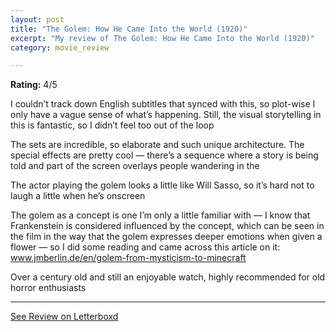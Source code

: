 ```yaml
---
layout: post
title: "The Golem: How He Came Into the World (1920)"
excerpt: "My review of The Golem: How He Came Into the World (1920)"
category: movie_review

---
```


**Rating:** 4/5

I couldn’t track down English subtitles that synced with this, so plot-wise I only have a vague sense of what’s happening. Still, the visual storytelling in this is fantastic, so I didn’t feel too out of the loop

The sets are incredible, so elaborate and such unique architecture. The special effects are pretty cool — there’s a sequence where a story is being told and part of the screen overlays people wandering in the

The actor playing the golem looks a little like Will Sasso, so it’s hard not to laugh a little when he’s onscreen

The golem as a concept is one I’m only a little familiar with — I know that Frankenstein is considered influenced by the concept, which can be seen in the film in the way that the golem expresses deeper emotions when given a flower — so I did some reading and came across this article on it: <a href="https://www.jmberlin.de/en/golem-from-mysticism-to-minecraft" rel="nofollow">www.jmberlin.de/en/golem-from-mysticism-to-minecraft</a>

Over a century old and still an enjoyable watch, highly recommended for old horror enthusiasts

<hr>

[See Review on Letterboxd](https://boxd.it/3XzkfF)
